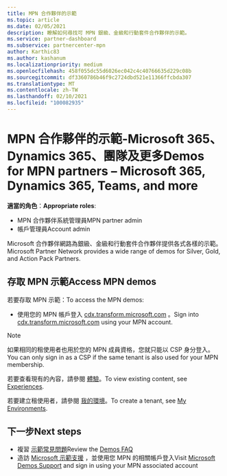 ```yaml
---
title: MPN 合作夥伴的示範
ms.topic: article
ms.date: 02/05/2021
description: 瞭解如何尋找可 MPN 銀級、金級和行動套件合作夥伴的示範。
ms.service: partner-dashboard
ms.subservice: partnercenter-mpn
author: Karthic83
ms.author: kashanum
ms.localizationpriority: medium
ms.openlocfilehash: 458f055dc55d6026ec042c4c40766635d229c08b
ms.sourcegitcommit: df3360786b46f9c2724dbd521e11366ffcbda307
ms.translationtype: MT
ms.contentlocale: zh-TW
ms.lasthandoff: 02/10/2021
ms.locfileid: "100082935"
---
```

# <a name="demos-for-mpn-partners--microsoft-365-dynamics-365-teams-and-more"></a><span data-ttu-id="1cfb2-103">MPN 合作夥伴的示範-Microsoft 365、Dynamics 365、團隊及更多</span><span class="sxs-lookup"><span data-stu-id="1cfb2-103">Demos for MPN partners – Microsoft 365, Dynamics 365, Teams, and more</span></span>

<span data-ttu-id="1cfb2-104">**適當的角色**：</span><span class="sxs-lookup"><span data-stu-id="1cfb2-104">**Appropriate roles**:</span></span>

- <span data-ttu-id="1cfb2-105">MPN 合作夥伴系統管理員</span><span class="sxs-lookup"><span data-stu-id="1cfb2-105">MPN partner admin</span></span>
- <span data-ttu-id="1cfb2-106">帳戶管理員</span><span class="sxs-lookup"><span data-stu-id="1cfb2-106">Account admin</span></span>

<span data-ttu-id="1cfb2-107">Microsoft 合作夥伴網路為銀級、金級和行動套件合作夥伴提供各式各樣的示範。</span><span class="sxs-lookup"><span data-stu-id="1cfb2-107">Microsoft Partner Network provides a wide range of demos for Silver, Gold, and Action Pack Partners.</span></span>

## <a name="access-mpn-demos"></a><span data-ttu-id="1cfb2-108">存取 MPN 示範</span><span class="sxs-lookup"><span data-stu-id="1cfb2-108">Access MPN demos</span></span>

<span data-ttu-id="1cfb2-109">若要存取 MPN 示範：</span><span class="sxs-lookup"><span data-stu-id="1cfb2-109">To access the MPN demos:</span></span>

- <span data-ttu-id="1cfb2-110">使用您的 MPN 帳戶登入 [cdx.transform.microsoft.com](https://cdx.transform.microsoft.com/) 。</span><span class="sxs-lookup"><span data-stu-id="1cfb2-110">Sign into [cdx.transform.microsoft.com](https://cdx.transform.microsoft.com/) using your MPN account.</span></span>

>[!NOTE]
><span data-ttu-id="1cfb2-111">如果相同的租使用者也用於您的 MPN 成員資格，您就只能以 CSP 身分登入。</span><span class="sxs-lookup"><span data-stu-id="1cfb2-111">You can only sign in as a CSP if the same tenant is also used for your MPN membership.</span></span>

<span data-ttu-id="1cfb2-112">若要查看現有的內容，請參閱 [體驗](https://cdx.transform.microsoft.com/experiences)。</span><span class="sxs-lookup"><span data-stu-id="1cfb2-112">To view existing content, see [Experiences](https://cdx.transform.microsoft.com/experiences).</span></span>

<span data-ttu-id="1cfb2-113">若要建立租使用者，請參閱 [我的環境](https://cdx.transform.microsoft.com/my-tenants)。</span><span class="sxs-lookup"><span data-stu-id="1cfb2-113">To create a tenant, see [My Environments](https://cdx.transform.microsoft.com/my-tenants).</span></span>

## <a name="next-steps"></a><span data-ttu-id="1cfb2-114">下一步</span><span class="sxs-lookup"><span data-stu-id="1cfb2-114">Next steps</span></span>

- <span data-ttu-id="1cfb2-115">複習 [示範常見問題](https://cdx.transform.microsoft.com/help/faq)</span><span class="sxs-lookup"><span data-stu-id="1cfb2-115">Review the [Demos FAQ](https://cdx.transform.microsoft.com/help/faq)</span></span>
- <span data-ttu-id="1cfb2-116">造訪 [Microsoft 示範支援](https://cdx.transform.microsoft.com/submit-request) ，並使用您 MPN 的相關帳戶登入</span><span class="sxs-lookup"><span data-stu-id="1cfb2-116">Visit [Microsoft Demos Support](https://cdx.transform.microsoft.com/submit-request) and sign in using your MPN associated account</span></span>
